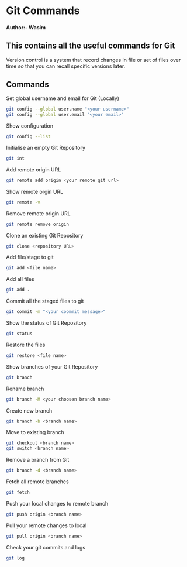 # Git Commands
#### Author:- Wasim
## This contains all the useful commands for Git 

Version control is a system that record changes in file or set of files over time so that you can recall specific versions later.

## Commands

Set global username and email for Git (Locally)
```sh
git config --global user.name "<your username>"
git config --global user.email "<your email>"
```

Show configuration
```sh
git config --list
```

Initialise an empty Git Repository
```sh
git int
```

Add remote origin URL
```sh
git remote add origin <your remote git url>
```

Show remote orgin URL
```sh
git remote -v
```

Remove remote origin URL
```sh
git remote remove origin
```


Clone an existing Git Repository
```sh
git clone <repository URL>
```

Add file/stage to git
```sh
git add <file name>
```

Add all files
```sh
git add .
```

Commit all the staged files to git
```sh
git commit -m "<your coommit message>"
```

Show the status of Git Repository
```sh
git status
```

Restore the files
```sh
git restore <file name>
```


Show branches of your Git Repository
```sh
git branch
```

Rename branch
```sh
git branch -M <your choosen branch name>
```


Create new branch
```sh
git branch -b <branch name>
```

Move to existing branch
```sh
git checkout <branch name>
git switch <branch name>
```

Remove a branch from Git
```sh
git branch -d <branch name>
```

Fetch all remote branches 
```sh
git fetch
```

Push your local changes to remote branch
```sh
git push origin <branch name>
```

Pull your remote changes to local 
```sh
git pull origin <branch name>
```

Check your git commits and logs
```sh
git log
```



